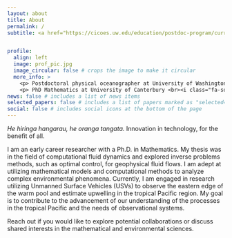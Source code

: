 ```yaml
---
layout: about
title: About
permalink: /
subtitle: <a href="https://cicoes.uw.edu/education/postdoc-program/current-postdoctoral-researchers/">University of Washington</a>, <a href="https://www.pmel.noaa.gov/ocs/people">NOAA Pacific Marine Environment Laboratory</a> 


profile:
  align: left
  image: prof_pic.jpg
  image_circular: false # crops the image to make it circular
  more_info: >
    <p> Postdoctoral physical oceanographer at University of Washington <br><i class="fa-solid fa-map-marker"></i> Seattle, WA</p>
    <p> PhD Mathematics at University of Canterbury <br><i class="fa-solid fa-map-marker"></i> Christchurch, New Zealand</p>
news: false # includes a list of news items
selected_papers: false # includes a list of papers marked as "selected={true}"
social: false # includes social icons at the bottom of the page
---
```



_He hiringa hangarau, he oranga tangata._ Innovation in technology, for the benefit of all.


I am an early career researcher with a Ph.D. in Mathematics. My thesis was in the field of computational fluid dynamics and explored inverse problems methods, such as optimal control, for geophysical fluid flows. I am adept at utilizing mathematical models and computational methods to analyze complex environmental phenomena. Currently, I am engaged in research utilizing Unmanned Surface Vehicles (USVs) to observe the eastern edge of the warm pool and estimate upwelling in the tropical Pacific region. My goal is to contribute to the advancement of our understanding of the processes in the tropical Pacific and the needs of observational systems.

Reach out if you would like to explore potential collaborations or discuss shared interests in the mathematical and environmental sciences. 


